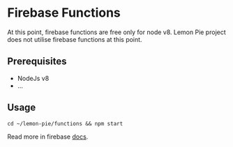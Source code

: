 # Firebase Functions

At this point, firebase functions are free only for node v8.
Lemon Pie project does not utilise firebase functions at this point. 

## Prerequisites
- NodeJs v8
- ...

## Usage
`cd ~/lemon-pie/functions && npm start`


Read more in firebase [docs](https://firebase.google.com/docs/functions).
